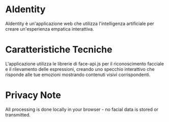 # AIdentity
AIdentity è un'applicazione web che utilizza l'intelligenza artificiale per creare un'esperienza empatica interattiva. 

# Caratteristiche Tecniche
L'applicazione utilizza le librerie di face-api.js per il riconoscimento facciale e il rilevamento delle espressioni, creando uno specchio interattivo che risponde alle tue emozioni mostrando contenuti visivi corrispondenti.

# Privacy Note
All processing is done locally in your browser - no facial data is stored or transmitted.
